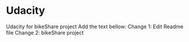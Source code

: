 # Udacity
Udacity for bikeShare project
Add the text bellow:
Change 1: Edit Readme file
Change 2: bikeShare project
